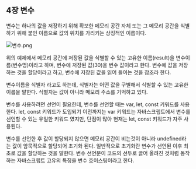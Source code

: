 ## 4장 변수

변수는 하나의 값을 저장하기 위해 확보한 메모리 공간 자체 또는 그 메모리 공간을 식별하기 위해 붙인 이름으로 값의 위치를 가리키는 상징적인 이름이다.

![변수.png](%E2%9B%8FJava%20Script%2015da670aa67a4f61bf5704c5b57ac728/%25EB%25B3%2580%25EC%2588%2598.png)

위의 예제에서 메모리 공간에 저장된 값을 식별할 수 있는 고유한 이름(result)을 변수이름(변수명)이라고 하며, 변수에 저장된 값(30)을 변수 값이라고 한다. 변수에 값을 저장하는 것을 할당이라고 하고, 변수에 저장된 값을 읽어 들이는 것을 참조라 한다.

변수이름을 식별자 라고도 하는데, 식별자는 어떤 값을 구별해서 식별할 수 있는 고유한 이름을 말한다. 식별자는 값이 아니라 메모리 주소를 기억하고 있다.

변수를 사용하려면 선언이 필요한데, 변수를 선언할 때는 var, let, const 키워드를 사용한다. let, const 키워드가 도입되기 이전까지는 var 키워드는 자바스크립트에서 변수를 선언할 수 있는 유일한 키워드 였지만, 단점이 많아 현재는 let, const 키워드가 자주 사용된다.

변수를 선언한 후 값이 할당되지 않으면 메모리 공간이 비는것이 아니라 undefined라는 값이 암묵적으로 할당되어 초기화 된다. 일반적으로 초기화란 변수가 선언된 이후 최초로 값을 할당하는 것을 말한다. 변수 선언문이 코드의 선두로 끌어 올려진 것처럼 동작하는 자바스크립트 고유의 특징을 변수 호이스팅이라고 한다.
